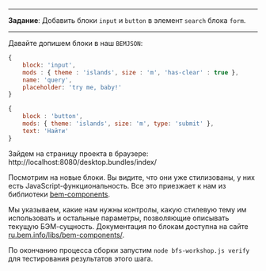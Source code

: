 -------------------------------------------------------------------------------
**Задание**: Добавить блоки `input` и `button` в элемент `search` блока `form`.

-------------------------------------------------------------------------------

Давайте допишем блоки в наш `BEMJSON`:

```javascript
{
    block: 'input',
    mods : { theme : 'islands', size : 'm', 'has-clear' : true },
    name: 'query',
    placeholder: 'try me, baby!'
}

{
    block : 'button',
    mods: { theme: 'islands', size: 'm', type: 'submit' },
    text: 'Найти'
}
```

Зайдем на страницу проекта в браузере: http://localhost:8080/desktop.bundles/index/

Посмотрим на новые блоки. Вы видите, что они уже стилизованы, у них есть JavaScript-функциональность. Все это приезжает к нам из библиотеки [bem-components](http://github.com/bem/bem-components/).

Мы указываем, какие нам нужны контролы, какую стилевую тему им использовать и остальные параметры, позволяющие описывать текущую БЭМ-сущность. Документация по блокам доступна на сайте [ru.bem.info/libs/bem-components/](http://ru.bem.info/libs/bem-components/).

По окончанию процесса сборки запустим `node bfs-workshop.js verify` для тестирования результатов этого шага.
